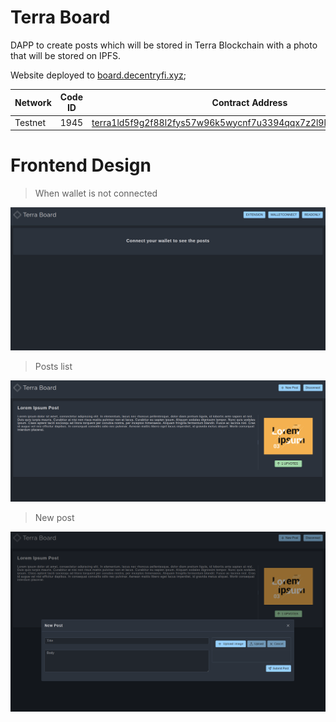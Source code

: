# Terra Board

DAPP to create posts which will be stored in Terra Blockchain with a photo that will be stored on IPFS.

Website deployed to [board.decentryfi.xyz](http://board.decentryfi.xyz/);

| Network     | Code ID     | Contract Address |
| ----------- | ----------- | ------------------------------------------------------------------------------------------------------------------------------------------------------------------------------- |
| Testnet     |   1945      | [terra1ld5f9g2f88l2fys57w96k5wycnf7u3394qqx7z2l9l9apdwv880q8z69ll](https://finder.terra.money/testnet/address/terra1ld5f9g2f88l2fys57w96k5wycnf7u3394qqx7z2l9l9apdwv880q8z69ll) |

# Frontend Design

> When wallet is not connected

![Wallet not connected](./assets/wallet-not-connected.png)

> Posts list

![Posts list](./assets/posts-list.png)

> New post

![New post](./assets/new-post.png)
